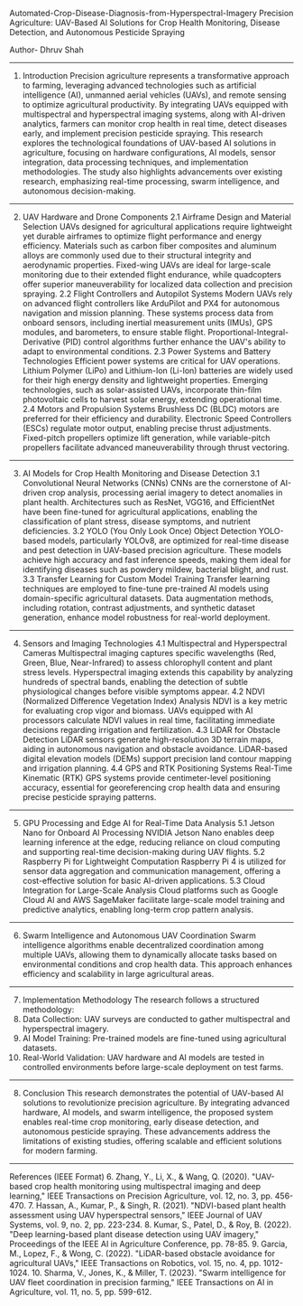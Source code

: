 Automated-Crop-Disease-Diagnosis-from-Hyperspectral-Imagery
Precision Agriculture: UAV-Based AI Solutions for Crop Health Monitoring, Disease Detection, and Autonomous Pesticide Spraying

Author- Dhruv Shah

________________________________________
1. Introduction
Precision agriculture represents a transformative approach to farming, leveraging advanced technologies such as artificial intelligence (AI), unmanned aerial vehicles (UAVs), and remote sensing to optimize agricultural productivity. By integrating UAVs equipped with multispectral and hyperspectral imaging systems, along with AI-driven analytics, farmers can monitor crop health in real time, detect diseases early, and implement precision pesticide spraying. This research explores the technological foundations of UAV-based AI solutions in agriculture, focusing on hardware configurations, AI models, sensor integration, data processing techniques, and implementation methodologies. The study also highlights advancements over existing research, emphasizing real-time processing, swarm intelligence, and autonomous decision-making.
________________________________________
2. UAV Hardware and Drone Components
2.1 Airframe Design and Material Selection
UAVs designed for agricultural applications require lightweight yet durable airframes to optimize flight performance and energy efficiency. Materials such as carbon fiber composites and aluminum alloys are commonly used due to their structural integrity and aerodynamic properties. Fixed-wing UAVs are ideal for large-scale monitoring due to their extended flight endurance, while quadcopters offer superior maneuverability for localized data collection and precision spraying.
2.2 Flight Controllers and Autopilot Systems
Modern UAVs rely on advanced flight controllers like ArduPilot and PX4 for autonomous navigation and mission planning. These systems process data from onboard sensors, including inertial measurement units (IMUs), GPS modules, and barometers, to ensure stable flight. Proportional-Integral-Derivative (PID) control algorithms further enhance the UAV's ability to adapt to environmental conditions.
2.3 Power Systems and Battery Technologies
Efficient power systems are critical for UAV operations. Lithium Polymer (LiPo) and Lithium-Ion (Li-Ion) batteries are widely used for their high energy density and lightweight properties. Emerging technologies, such as solar-assisted UAVs, incorporate thin-film photovoltaic cells to harvest solar energy, extending operational time.
2.4 Motors and Propulsion Systems
Brushless DC (BLDC) motors are preferred for their efficiency and durability. Electronic Speed Controllers (ESCs) regulate motor output, enabling precise thrust adjustments. Fixed-pitch propellers optimize lift generation, while variable-pitch propellers facilitate advanced maneuverability through thrust vectoring.
________________________________________
3. AI Models for Crop Health Monitoring and Disease Detection
3.1 Convolutional Neural Networks (CNNs)
CNNs are the cornerstone of AI-driven crop analysis, processing aerial imagery to detect anomalies in plant health. Architectures such as ResNet, VGG16, and EfficientNet have been fine-tuned for agricultural applications, enabling the classification of plant stress, disease symptoms, and nutrient deficiencies.
3.2 YOLO (You Only Look Once) Object Detection
YOLO-based models, particularly YOLOv8, are optimized for real-time disease and pest detection in UAV-based precision agriculture. These models achieve high accuracy and fast inference speeds, making them ideal for identifying diseases such as powdery mildew, bacterial blight, and rust.
3.3 Transfer Learning for Custom Model Training
Transfer learning techniques are employed to fine-tune pre-trained AI models using domain-specific agricultural datasets. Data augmentation methods, including rotation, contrast adjustments, and synthetic dataset generation, enhance model robustness for real-world deployment.
________________________________________
4. Sensors and Imaging Technologies
4.1 Multispectral and Hyperspectral Cameras
Multispectral imaging captures specific wavelengths (Red, Green, Blue, Near-Infrared) to assess chlorophyll content and plant stress levels. Hyperspectral imaging extends this capability by analyzing hundreds of spectral bands, enabling the detection of subtle physiological changes before visible symptoms appear.
4.2 NDVI (Normalized Difference Vegetation Index) Analysis
NDVI is a key metric for evaluating crop vigor and biomass. UAVs equipped with AI processors calculate NDVI values in real time, facilitating immediate decisions regarding irrigation and fertilization.
4.3 LiDAR for Obstacle Detection
LiDAR sensors generate high-resolution 3D terrain maps, aiding in autonomous navigation and obstacle avoidance. LiDAR-based digital elevation models (DEMs) support precision land contour mapping and irrigation planning.
4.4 GPS and RTK Positioning Systems
Real-Time Kinematic (RTK) GPS systems provide centimeter-level positioning accuracy, essential for georeferencing crop health data and ensuring precise pesticide spraying patterns.
________________________________________
5. GPU Processing and Edge AI for Real-Time Data Analysis
5.1 Jetson Nano for Onboard AI Processing
NVIDIA Jetson Nano enables deep learning inference at the edge, reducing reliance on cloud computing and supporting real-time decision-making during UAV flights.
5.2 Raspberry Pi for Lightweight Computation
Raspberry Pi 4 is utilized for sensor data aggregation and communication management, offering a cost-effective solution for basic AI-driven applications.
5.3 Cloud Integration for Large-Scale Analysis
Cloud platforms such as Google Cloud AI and AWS SageMaker facilitate large-scale model training and predictive analytics, enabling long-term crop pattern analysis.
________________________________________
6. Swarm Intelligence and Autonomous UAV Coordination
Swarm intelligence algorithms enable decentralized coordination among multiple UAVs, allowing them to dynamically allocate tasks based on environmental conditions and crop health data. This approach enhances efficiency and scalability in large agricultural areas.
________________________________________
7. Implementation Methodology
The research follows a structured methodology:
1.	Data Collection: UAV surveys are conducted to gather multispectral and hyperspectral imagery.
2.	AI Model Training: Pre-trained models are fine-tuned using agricultural datasets.
3.	Real-World Validation: UAV hardware and AI models are tested in controlled environments before large-scale deployment on test farms.
________________________________________
8. Conclusion
This research demonstrates the potential of UAV-based AI solutions to revolutionize precision agriculture. By integrating advanced hardware, AI models, and swarm intelligence, the proposed system enables real-time crop monitoring, early disease detection, and autonomous pesticide spraying. These advancements address the limitations of existing studies, offering scalable and efficient solutions for modern farming.
________________________________________
References (IEEE Format)
6.	Zhang, Y., Li, X., & Wang, Q. (2020). "UAV-based crop health monitoring using multispectral imaging and deep learning," IEEE Transactions on Precision Agriculture, vol. 12, no. 3, pp. 456-470.
7.	Hassan, A., Kumar, P., & Singh, R. (2021). "NDVI-based plant health assessment using UAV hyperspectral sensors," IEEE Journal of UAV Systems, vol. 9, no. 2, pp. 223-234.
8.	Kumar, S., Patel, D., & Roy, B. (2022). "Deep learning-based plant disease detection using UAV imagery," Proceedings of the IEEE AI in Agriculture Conference, pp. 78-85.
9.	Garcia, M., Lopez, F., & Wong, C. (2022). "LiDAR-based obstacle avoidance for agricultural UAVs," IEEE Transactions on Robotics, vol. 15, no. 4, pp. 1012-1024.
10.	Sharma, V., Jones, K., & Miller, T. (2023). "Swarm intelligence for UAV fleet coordination in precision farming," IEEE Transactions on AI in Agriculture, vol. 11, no. 5, pp. 599-612.


